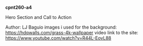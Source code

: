**cpnt260-a4**

Hero Section and Call to Action

Author: LJ Baguio
images i used for the background: https://hdqwalls.com/grass-4k-wallpaper
video link to the site: https://www.youtube.com/watch?v=R44L-EovL88